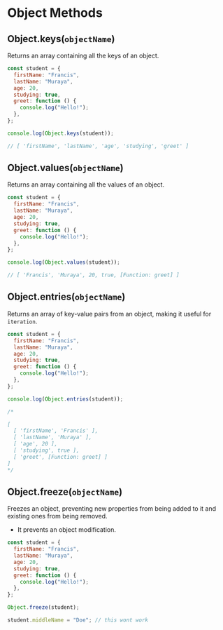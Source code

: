 # Object Methods

## Object.keys(`objectName`)

Returns an array containing all the keys of an object.

```js
const student = {
  firstName: "Francis",
  lastName: "Muraya",
  age: 20,
  studying: true,
  greet: function () {
    console.log("Hello!");
  },
};

console.log(Object.keys(student));

// [ 'firstName', 'lastName', 'age', 'studying', 'greet' ]
```

## Object.values(`objectName`)

Returns an array containing all the values of an object.

```js
const student = {
  firstName: "Francis",
  lastName: "Muraya",
  age: 20,
  studying: true,
  greet: function () {
    console.log("Hello!");
  },
};

console.log(Object.values(student));

// [ 'Francis', 'Muraya', 20, true, [Function: greet] ]
```

## Object.entries(`objectName`)

Returns an array of key-value pairs from an object, making it useful for `iteration`.

```js
const student = {
  firstName: "Francis",
  lastName: "Muraya",
  age: 20,
  studying: true,
  greet: function () {
    console.log("Hello!");
  },
};

console.log(Object.entries(student));

/*

[
  [ 'firstName', 'Francis' ],
  [ 'lastName', 'Muraya' ],
  [ 'age', 20 ],
  [ 'studying', true ],
  [ 'greet', [Function: greet] ]
]
*/
```

## Object.freeze(`objectName`)

Freezes an object, preventing new properties from being added to it and existing ones from being removed.

- It prevents an object modification.

```js
const student = {
  firstName: "Francis",
  lastName: "Muraya",
  age: 20,
  studying: true,
  greet: function () {
    console.log("Hello!");
  },
};

Object.freeze(student);

student.middleName = "Doe"; // this wont work
```
